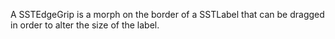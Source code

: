 A SSTEdgeGrip is a morph on the border of a SSTLabel that can be dragged in order to alter the size of the label.
